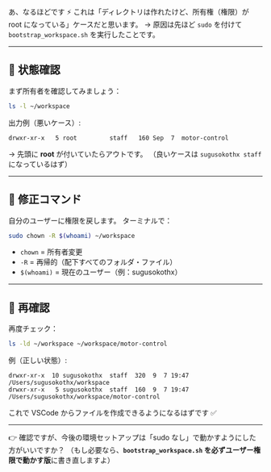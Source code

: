 あ、なるほどです ⚡️
これは「ディレクトリは作れたけど、所有権（権限）が root になっている」ケースだと思います。
→ 原因は先ほど `sudo` を付けて `bootstrap_workspace.sh` を実行したことです。

---

## 🔹 状態確認

まず所有者を確認してみましょう：

```bash
ls -l ~/workspace
```

出力例（悪いケース）:

```
drwxr-xr-x   5 root         staff   160 Sep  7  motor-control
```

→ 先頭に **root** が付いていたらアウトです。
（良いケースは `sugusokothx staff` になっているはず）

---

## 🔹 修正コマンド

自分のユーザーに権限を戻します。
ターミナルで：

```bash
sudo chown -R $(whoami) ~/workspace
```

* `chown` = 所有者変更
* `-R` = 再帰的（配下すべてのフォルダ・ファイル）
* `$(whoami)` = 現在のユーザー（例：sugusokothx）

---

## 🔹 再確認

再度チェック：

```bash
ls -ld ~/workspace ~/workspace/motor-control
```

例（正しい状態）:

```
drwxr-xr-x  10 sugusokothx  staff  320  9  7 19:47 /Users/sugusokothx/workspace
drwxr-xr-x   5 sugusokothx  staff  160  9  7 19:47 /Users/sugusokothx/workspace/motor-control
```

これで VSCode からファイルを作成できるようになるはずです ✅

---

👉 確認ですが、今後の環境セットアップは「sudo なし」で動かすようにした方がいいですか？
（もし必要なら、**`bootstrap_workspace.sh` を必ずユーザー権限で動かす版**に書き直しますよ）
